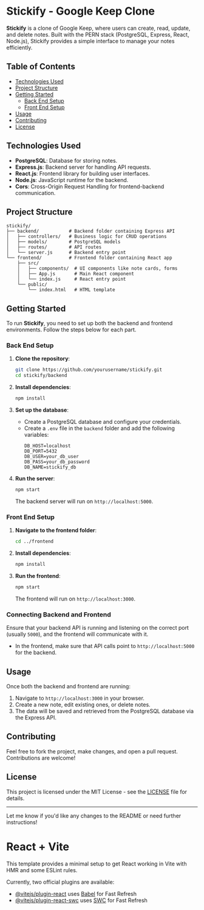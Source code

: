 # Stickify - Google Keep Clone

**Stickify** is a clone of Google Keep, where users can create, read, update, and delete notes. Built with the PERN stack (PostgreSQL, Express, React, Node.js), Stickify provides a simple interface to manage your notes efficiently.

## Table of Contents

- [Technologies Used](#technologies-used)
- [Project Structure](#project-structure)
- [Getting Started](#getting-started)
  - [Back End Setup](#back-end-setup)
  - [Front End Setup](#front-end-setup)
- [Usage](#usage)
- [Contributing](#contributing)
- [License](#license)

## Technologies Used

- **PostgreSQL**: Database for storing notes.
- **Express.js**: Backend server for handling API requests.
- **React.js**: Frontend library for building user interfaces.
- **Node.js**: JavaScript runtime for the backend.
- **Cors**: Cross-Origin Request Handling for frontend-backend communication.

## Project Structure

```
stickify/
├── backend/           # Backend folder containing Express API
│   ├── controllers/   # Business logic for CRUD operations
│   ├── models/        # PostgreSQL models
│   ├── routes/        # API routes
│   └── server.js      # Backend entry point
└── frontend/          # Frontend folder containing React app
    ├── src/
    │   ├── components/  # UI components like note cards, forms
    │   ├── App.js       # Main React component
    │   └── index.js     # React entry point
    └── public/
        └── index.html   # HTML template
```

## Getting Started

To run **Stickify**, you need to set up both the backend and frontend environments. Follow the steps below for each part.

### Back End Setup

1. **Clone the repository**:
   ```bash
   git clone https://github.com/yourusername/stickify.git
   cd stickify/backend
   ```

2. **Install dependencies**:
   ```bash
   npm install
   ```

3. **Set up the database**:
   - Create a PostgreSQL database and configure your credentials.
   - Create a `.env` file in the `backend` folder and add the following variables:
     ```
     DB_HOST=localhost
     DB_PORT=5432
     DB_USER=your_db_user
     DB_PASS=your_db_password
     DB_NAME=stickify_db
     ```

4. **Run the server**:
   ```bash
   npm start
   ```
   The backend server will run on `http://localhost:5000`.

### Front End Setup

1. **Navigate to the frontend folder**:
   ```bash
   cd ../frontend
   ```

2. **Install dependencies**:
   ```bash
   npm install
   ```

3. **Run the frontend**:
   ```bash
   npm start
   ```
   The frontend will run on `http://localhost:3000`.

### Connecting Backend and Frontend

Ensure that your backend API is running and listening on the correct port (usually `5000`), and the frontend will communicate with it.

- In the frontend, make sure that API calls point to `http://localhost:5000` for the backend.

## Usage

Once both the backend and frontend are running:

1. Navigate to `http://localhost:3000` in your browser.
2. Create a new note, edit existing ones, or delete notes.
3. The data will be saved and retrieved from the PostgreSQL database via the Express API.

## Contributing

Feel free to fork the project, make changes, and open a pull request. Contributions are welcome!

## License

This project is licensed under the MIT License - see the [LICENSE](LICENSE) file for details.

---

Let me know if you'd like any changes to the README or need further instructions!

# React + Vite

This template provides a minimal setup to get React working in Vite with HMR and some ESLint rules.

Currently, two official plugins are available:

- [@vitejs/plugin-react](https://github.com/vitejs/vite-plugin-react/blob/main/packages/plugin-react/README.md) uses [Babel](https://babeljs.io/) for Fast Refresh
- [@vitejs/plugin-react-swc](https://github.com/vitejs/vite-plugin-react-swc) uses [SWC](https://swc.rs/) for Fast Refresh
